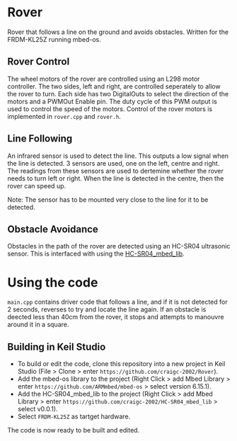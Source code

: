 # Rover
Rover that follows a line on the ground and avoids obstacles. Written for the FRDM-KL25Z running mbed-os.

## Rover Control
The wheel motors of the rover are controlled using an L298 motor controller.
The two sides, left and right, are controlled seperately to allow the rover to turn. Each side has two DigitalOuts to select the direction of the motors and a PWMOut Enable pin.
The duty cycle of this PWM output is used to control the speed of the motors.
Control of the rover motors is implemented in `rover.cpp` and `rover.h`.

## Line Following
An infrared sensor is used to detect the line. This outputs a low signal when the line is detected.
3 sensors are used, one on the left, centre and right. The readings from these sensors are used to dertemine whether the rover needs to turn left or right.
When the line is detected in the centre, then the rover can speed up.

Note: The sensor has to be mounted very close to the line for it to be detected.

## Obstacle Avoidance
Obstacles in the path of the rover are detected using an HC-SR04 ultrasonic sensor.
This is interfaced with using the [HC-SR04_mbed_lib](https://github.com/craigc-2002/HC-SR04_mbed_lib).

# Using the code
`main.cpp` contains driver code that follows a line, and if it is not detected for 2 seconds, reverses to try and locate the line again.
If an obstacle is deected less than 40cm from the rover, it stops and attempts to manouvre around it in a square.

## Building in Keil Studio
- To build or edit the code, clone this repository into a new project in Keil Studio (File > Clone > enter `https://github.com/craigc-2002/Rover`).
- Add the mbed-os library to the project (Right Click > add Mbed Library > enter `https://github.com/ARMmbed/mbed-os` > select version 6.15.1).
- Add the HC-SR04_mbed_lib to the project (Right Click > add Mbed Library > enter `https://github.com/craigc-2002/HC-SR04_mbed_lib` > select v0.0.1).
- Select `FRDM-KL25Z` as tartget hardware.

The code is now ready to be built and edited.

